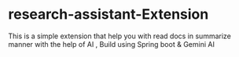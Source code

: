 # research-assistant-Extension
This is a simple extension that help you with read docs in summarize manner with the help of AI , Build using Spring boot &amp; Gemini AI
